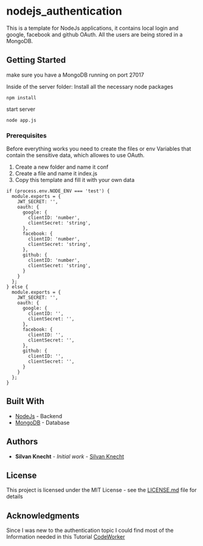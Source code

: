 # nodejs_authentication
This is a template for NodeJs applications, it contains local login and google, facebook and github OAuth. All the users are being stored in a MongoDB.

## Getting Started

make sure you have a MongoDB running on port 27017

Inside of the server folder:
Install all the necessary node packages
```
npm install
```
start server
```
node app.js
```


### Prerequisites

Before everything works you need to create the files or env Variables that contain the sensitive data, which allowes to use OAuth. 
1) Create a new folder and name it conf
2) Create a file and name it index.js
3) Copy this template and fill it with your own data

```
if (process.env.NODE_ENV === 'test') {
  module.exports = {
    JWT_SECRET: '',
    oauth: {
      google: {
        clientID: 'number',
        clientSecret: 'string',
      },
      facebook: {
        clientID: 'number',
        clientSecret: 'string',
      },
      github: {
        clientID: 'number',
        clientSecret: 'string',
      }
    }
  };
} else {
  module.exports = {
    JWT_SECRET: '',
    oauth: {
      google: {
        clientID: '',
        clientSecret: '',
      },
      facebook: {
        clientID: '',
        clientSecret: '',
      },
      github: {
        clientID: '',
        clientSecret: '',
      }
    }
  };
}
```


## Built With

* [NodeJs](https://nodejs.org/en/) - Backend
* [MongoDB](https://www.mongodb.com/) - Database

## Authors

* **Silvan Knecht** - *Initial work* - [Silvan Knecht](https://github.com/silvanknecht)

## License

This project is licensed under the MIT License - see the [LICENSE.md](LICENSE.md) file for details

## Acknowledgments

Since I was new to the authentication topic I could find most of the Information needed in this Tutorial [CodeWorker](https://www.youtube.com/watch?v=zx6jnaLuB9Q&list=PLSpJkDDmpFZ7GowbJE-mvX09zY9zfYatI)

